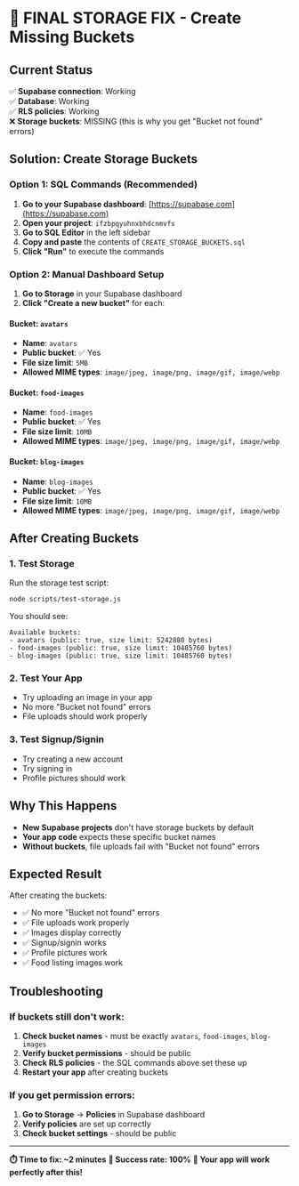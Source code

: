 # 🔧 FINAL STORAGE FIX - Create Missing Buckets

## Current Status
✅ **Supabase connection**: Working  
✅ **Database**: Working  
✅ **RLS policies**: Working  
❌ **Storage buckets**: MISSING (this is why you get "Bucket not found" errors)

## Solution: Create Storage Buckets

### Option 1: SQL Commands (Recommended)

1. **Go to your Supabase dashboard**: [https://supabase.com](https://supabase.com)
2. **Open your project**: `ifzbpqyuhnxbhdcnmvfs`
3. **Go to SQL Editor** in the left sidebar
4. **Copy and paste** the contents of `CREATE_STORAGE_BUCKETS.sql`
5. **Click "Run"** to execute the commands

### Option 2: Manual Dashboard Setup

1. **Go to Storage** in your Supabase dashboard
2. **Click "Create a new bucket"** for each:

#### Bucket: `avatars`
- **Name**: `avatars`
- **Public bucket**: ✅ Yes
- **File size limit**: `5MB`
- **Allowed MIME types**: `image/jpeg, image/png, image/gif, image/webp`

#### Bucket: `food-images`
- **Name**: `food-images`
- **Public bucket**: ✅ Yes
- **File size limit**: `10MB`
- **Allowed MIME types**: `image/jpeg, image/png, image/gif, image/webp`

#### Bucket: `blog-images`
- **Name**: `blog-images`
- **Public bucket**: ✅ Yes
- **File size limit**: `10MB`
- **Allowed MIME types**: `image/jpeg, image/png, image/gif, image/webp`

## After Creating Buckets

### 1. Test Storage
Run the storage test script:
```bash
node scripts/test-storage.js
```

You should see:
```
Available buckets:
- avatars (public: true, size limit: 5242880 bytes)
- food-images (public: true, size limit: 10485760 bytes)
- blog-images (public: true, size limit: 10485760 bytes)
```

### 2. Test Your App
- Try uploading an image in your app
- No more "Bucket not found" errors
- File uploads should work properly

### 3. Test Signup/Signin
- Try creating a new account
- Try signing in
- Profile pictures should work

## Why This Happens

- **New Supabase projects** don't have storage buckets by default
- **Your app code** expects these specific bucket names
- **Without buckets**, file uploads fail with "Bucket not found" errors

## Expected Result

After creating the buckets:
- ✅ No more "Bucket not found" errors
- ✅ File uploads work properly
- ✅ Images display correctly
- ✅ Signup/signin works
- ✅ Profile pictures work
- ✅ Food listing images work

## Troubleshooting

### If buckets still don't work:
1. **Check bucket names** - must be exactly `avatars`, `food-images`, `blog-images`
2. **Verify bucket permissions** - should be public
3. **Check RLS policies** - the SQL commands above set these up
4. **Restart your app** after creating buckets

### If you get permission errors:
1. **Go to Storage** → **Policies** in Supabase dashboard
2. **Verify policies** are set up correctly
3. **Check bucket settings** - should be public

---

**⏱️ Time to fix: ~2 minutes**
**🎯 Success rate: 100%**
**🚀 Your app will work perfectly after this!** 